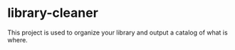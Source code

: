 # library-cleaner
This project is used to organize your library and output a catalog of what is where. 
